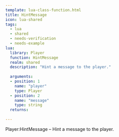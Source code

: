```yaml
---
template: lua-class-function.html
title: HintMessage
icon: lua-shared
tags:
  - lua
  - shared
  - needs-verification
  - needs-example
lua:
  library: Player
  function: HintMessage
  realm: shared
  description: "Hint a message to the player."
  
  arguments:
  - position: 1
    name: "player"
    type: Player
  - position: 2
    name: "message"
    type: string
  returns:
    
---
```


<div class="lua__search__keywords">
Player:HintMessage &#x2013; Hint a message to the player.
</div>

